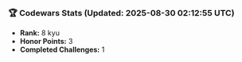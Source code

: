 ### 🏆 Codewars Stats (Updated: 2025-08-30 02:12:55 UTC)

- **Rank:** 8 kyu
- **Honor Points:** 3
- **Completed Challenges:** 1

